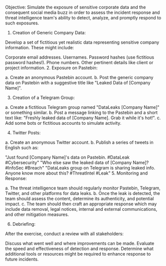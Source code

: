 Objective: Simulate the exposure of sensitive corporate data and the consequent social media buzz in order to assess the incident response and threat intelligence team's ability to detect, analyze, and promptly respond to such exposures.

1. Creation of Generic Company Data:

Develop a set of fictitious yet realistic data representing sensitive company information. These might include:

Corporate email addresses.
Usernames.
Password hashes (use fictitious password hashes!).
Phone numbers.
Other pertinent details like client or project information.
2. Exposure on Pastebin:

a. Create an anonymous Pastebin account.
b. Post the generic company data on Pastebin with a suggestive title like "Leaked Data of [Company Name]".

3. Creation of a Telegram Group:

a. Create a fictitious Telegram group named "DataLeaks [Company Name]" or something similar.
b. Post a message linking to the Pastebin and a short text like: "Freshly leaked data of [Company Name]. Grab it while it's hot!".
c. Add some bots or fictitious accounts to simulate activity.

4. Twitter Posts:

a. Create an anonymous Twitter account.
b. Publish a series of tweets in English such as:

"Just found [Company Name]'s data on Pastebin. #DataLeak #Cybersecurity"
"Who else saw the leaked data of [Company Name]? #InfoSec #Breach"
"DataLeaks group on Telegram is sharing leaked info. Anyone know more about this? #ThreatIntel #Leak"
5. Monitoring and Response:

a. The threat intelligence team should regularly monitor Pastebin, Telegram, Twitter, and other platforms for data leaks.
b. Once the leak is detected, the team should assess the content, determine its authenticity, and potential impact.
c. The team should then craft an appropriate response which may include data removal, legal notices, internal and external communications, and other mitigation measures.

6. Debriefing:

After the exercise, conduct a review with all stakeholders:

Discuss what went well and where improvements can be made.
Evaluate the speed and effectiveness of detection and response.
Determine what additional tools or resources might be required to enhance response to future incidents.
